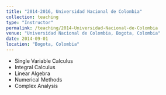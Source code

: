 ```yaml
---
title: "2014-2016, Universidad Nacional de Colombia"
collection: teaching
type: "Instructor"
permalink: /teaching/2014-Universidad-Nacional-de-Colombia
venue: "Universidad Nacional de Colombia, Bogota, Colombia"
date: 2014-09-01
location: "Bogota, Colombia"
---
```


* Single Variable Calculus
* Integral Calculus
* Linear Algebra
* Numerical Methods
* Complex Analysis
